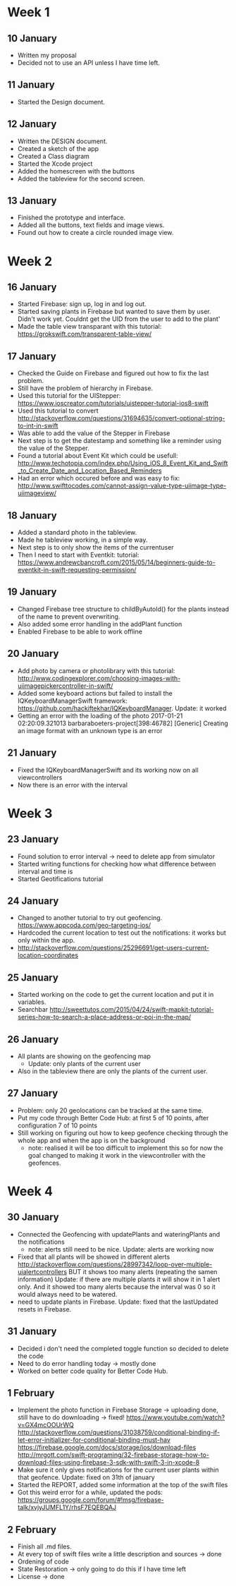 # Week 1

## 10 January
- Written my proposal
- Decided not to use an API unless I have time left. 

## 11 January
- Started the Design document. 

## 12 January
- Written the DESIGN document. 
- Created a sketch of the app
- Created a Class diagram
- Started the Xcode project
- Added the homescreen with the buttons
- Added the tableview for the second screen. 

## 13 January
- Finished the prototype and interface. 
- Added all the buttons, text fields and image views. 
- Found out how to create a circle rounded image view. 

# Week 2

## 16 January
- Started Firebase: sign up, log in and log out. 
- Started saving plants in Firebase but wanted to save them by user. Didn't work yet. Couldnt get the UID from the user to add to the plant'
- Made the table view transparant with this tutorial: https://grokswift.com/transparent-table-view/

## 17 January 
- Checked the Guide on Firebase and figured out how to fix the last problem. 
- Still have the problem of hierarchy in Firebase. 
- Used this tutorial for the UIStepper: https://www.ioscreator.com/tutorials/uistepper-tutorial-ios8-swift
- Used this tutorial to convert http://stackoverflow.com/questions/31694635/convert-optional-string-to-int-in-swift
- Was able to add the value of the Stepper in Firebase
- Next step is to get the datestamp and something like a reminder using the value of the Stepper. 
- Found a tutorial about Event Kit which could be usefull: http://www.techotopia.com/index.php/Using_iOS_8_Event_Kit_and_Swift_to_Create_Date_and_Location_Based_Reminders
- Had an error which occured before and was easy to fix: http://www.swifttocodes.com/cannot-assign-value-type-uiimage-type-uiimageview/

## 18 January
- Added a standard photo in the tableview. 
- Made he tableview working, in a simple way. 
- Next step is to only show the items of the currentuser
- Then I need to start with Eventkit: tutorial: https://www.andrewcbancroft.com/2015/05/14/beginners-guide-to-eventkit-in-swift-requesting-permission/

## 19 January
- Changed Firebase tree structure to childByAutoId() for the plants instead of the name to prevent overwriting. 
- Also added some error handling in the addPlant function
- Enabled Firebase to be able to work offline

## 20 January
- Add photo by camera or photolibrary with this tutorial: http://www.codingexplorer.com/choosing-images-with-uiimagepickercontroller-in-swift/
- Added some keyboard actions but failed to install the IQKeyboardManagerSwift framework: https://github.com/hackiftekhar/IQKeyboardManager. Update: it worked
- Getting an error with the loading of the photo 2017-01-21 02:20:09.321013 barbaraboeters-project[398:46782] [Generic] Creating an image format with an unknown type is an error

## 21 January
- Fixed the IQKeyboardManagerSwift and its working now on all viewcontrollers
- Now there is an error with the interval

# Week 3

## 23 January
- Found solution to error interval -> need to delete app from simulator
- Started writing functions for checking how what difference between interval and time is
- Started Geotifications tutorial 

## 24 January
- Changed to another tutorial to try out geofencing. https://www.appcoda.com/geo-targeting-ios/
- Hardcoded the current location to test out the notifications: it works but only within the app. 
- http://stackoverflow.com/questions/25296691/get-users-current-location-coordinates

## 25 January 
- Started working on the code to get the current location and put it in variables. 
- Searchbar http://sweettutos.com/2015/04/24/swift-mapkit-tutorial-series-how-to-search-a-place-address-or-poi-in-the-map/

## 26 January
- All plants are showing on the geofencing map
    - Update: only plants of the current user
- Also in the tableview there are only the plants of the current user. 

## 27 January
- Problem: only 20 geolocations can be tracked at the same time. 
- Put my code through Better Code Hub: at first 5 of 10 points, after configuration 7 of 10 points
- Still working on figuring out how to keep geofence checking through the whole app and when the app is on the background
    - note: realised it will be too difficult to implement this so for now the goal changed to making it work in the viewcontroller with the geofences. 

# Week 4

## 30 January
- Connected the Geofencing with updatePlants and wateringPlants and the notifications
    - note: alerts still need to be nice. Update: alerts are working now 
- Fixed that all plants will be showed in different alerts http://stackoverflow.com/questions/28997342/loop-over-multiple-uialertcontrollers BUT it shows too many alerts (repeating the samen information) Update: if there are multiple plants it will show it in 1 alert only. And it showed too many alerts because the interval was 0 so it would always need to be watered. 
- need to update plants in Firebase. Update: fixed that the lastUpdated resets in Firebase. 

## 31 January
- Decided i don't need the completed toggle function so decided to delete the code
- Need to do error handling today -> mostly done
- Worked on better code quality for Better Code Hub. 

## 1 February
- Implement the photo function in Firebase Storage -> uploading done, still have to do downloading -> fixed! https://www.youtube.com/watch?v=GX4mcOOUrWQ http://stackoverflow.com/questions/31038759/conditional-binding-if-let-error-initializer-for-conditional-binding-must-hav https://firebase.google.com/docs/storage/ios/download-files http://mrgott.com/swift-programing/32-firebase-storage-how-to-download-files-using-firebase-3-sdk-with-swift-3-in-xcode-8
- Make sure it only gives notifications for the current user plants within that geofence. Update: fixed on 31th of january
- Started the REPORT, added some information at the top of the swift files
- Got this weird error for a while, updated the pods: https://groups.google.com/forum/#!msg/firebase-talk/xvjyJUMFL1Y/rhsF7EQEBQAJ

## 2 February
- Finish all .md files. 
- At every top of swift files write a little description and sources -> done
- Ordening of code
- State Restoration -> only going to do this if I have time left
- License -> done

